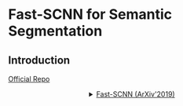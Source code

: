 # Fast-SCNN for Semantic Segmentation

## Introduction

<!-- [ALGORITHM] -->

<a href="">Official Repo</a>

<details>
<summary align="middle"><a href="https://arxiv.org/abs/1902.04502">Fast-SCNN (ArXiv'2019)</a></summary>

```latex
@article{poudel2019fast,
  title={Fast-scnn: Fast semantic segmentation network},
  author={Poudel, Rudra PK and Liwicki, Stephan and Cipolla, Roberto},
  journal={arXiv preprint arXiv:1902.04502},
  year={2019}
}
```

## Results and models

### Cityscapes

| Method    | Backbone  | Crop Size | Lr schd | Mem (GB) | Inf time (fps) |  mIoU | mIoU(ms+flip) | config                                                                                  | download                                                                                                                                                                                                                                                       |
| --------- | --------- | --------- | ------: | -------- | -------------- | ----: | ------------- | --------------------------------------------------------------------------------------- | -------------------------------------------------------------------------------------------------------------------------------------------------------------------------------------------------------------------------------------------------------------- |
| Fast-SCNN | Fast-SCNN | 512x1024  | 160000 | 3.3 | 56.45 | 70.96 | 72.65 | [config](https://github.com/open-mmlab/mmsegmentation/blob/master/configs/fastscnn/fast_scnn_lr0.12_8x4_160k_cityscapes.py) | [model](https://download.openmmlab.com/mmsegmentation/v0.5/fast_scnn/fast_scnn_lr0.12_8x4_160k_cityscapes/fast_scnn_lr0.12_8x4_160k_cityscapes_20210630_164853-0cec9937.pth) &#124; [log](https://download.openmmlab.com/mmsegmentation/v0.5/fast_scnn/fast_scnn_lr0.12_8x4_160k_cityscapes/fast_scnn_lr0.12_8x4_160k_cityscapes_20210630_164853.log.json) |
